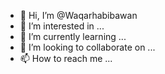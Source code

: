 - 👋 Hi, I’m @Waqarhabibawan
- 👀 I’m interested in ...
- 🌱 I’m currently learning ...
- 💞️ I’m looking to collaborate on ...
- 📫 How to reach me ...

<!---
Waqarhabibawan/Waqarhabibawan is a ✨ special ✨ repository because its `README.md` (this file) appears on your GitHub profile.
You can click the Preview link to take a look at your changes.
--->
